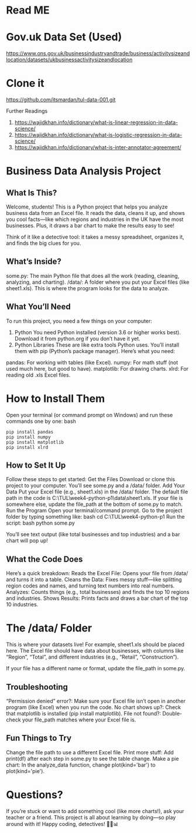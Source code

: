 # Read ME 

# Gov.uk Data Set (Used)
https://www.ons.gov.uk/businessindustryandtrade/business/activitysizeandlocation/datasets/ukbusinessactivitysizeandlocation

# Clone it
https://github.com/itsmardan/tul-data-001.git 

Further Readings
1. https://wajidkhan.info/dictionary/what-is-linear-regression-in-data-science/
2. https://wajidkhan.info/dictionary/what-is-logistic-regression-in-data-science/
3. https://wajidkhan.info/dictionary/what-is-inter-annotator-agreement/

# Business Data Analysis Project

## What Is This?

Welcome, students! This is a Python project that helps you analyze business data from an Excel file. It reads the data, cleans it up, and shows you cool facts—like which regions and industries in the UK have the most businesses. Plus, it draws a bar chart to make the results easy to see!

Think of it like a detective tool: it takes a messy spreadsheet, organizes it, and finds the big clues for you.

## What’s Inside?
some.py: The main Python file that does all the work (reading, cleaning, analyzing, and charting).
/data/: A folder where you put your Excel files (like sheet1.xls). This is where the program looks for the data to analyze.

## What You’ll Need
To run this project, you need a few things on your computer:
1. Python
You need Python installed (version 3.6 or higher works best).
Download it from python.org if you don’t have it yet.
2. Python Libraries
These are like extra tools Python uses. You’ll install them with pip (Python’s package manager). Here’s what you need:

pandas: For working with tables (like Excel).
numpy: For math stuff (not used much here, but good to have).
matplotlib: For drawing charts.
xlrd: For reading old .xls Excel files.

# How to Install Them
Open your terminal (or command prompt on Windows) and run these commands one by one:
bash
```
pip install pandas
pip install numpy
pip install matplotlib
pip install xlrd

```

## How to Set It Up
Follow these steps to get started:
Get the Files
Download or clone this project to your computer. You’ll see some.py and a /data/ folder.
Add Your Data
Put your Excel file (e.g., sheet1.xls) in the /data/ folder.
The default file path in the code is C:\TUL\week4-python-p1\data\sheet1.xls. If your file is somewhere else, update the file_path at the bottom of some.py to match.
Run the Program
Open your terminal/command prompt.
Go to the project folder by typing something like:
bash
cd C:\TUL\week4-python-p1
Run the script:
bash
python some.py

You’ll see text output (like total businesses and top industries) and a bar chart will pop up!

## What the Code Does
Here’s a quick breakdown:
Reads the Excel File: Opens your file from /data/ and turns it into a table.
Cleans the Data: Fixes messy stuff—like splitting region codes and names, and turning text numbers into real numbers.
Analyzes: Counts things (e.g., total businesses) and finds the top 10 regions and industries.
Shows Results: Prints facts and draws a bar chart of the top 10 industries.

# The /data/ Folder
This is where your datasets live! For example, sheet1.xls should be placed here.
The Excel file should have data about businesses, with columns like “Region”, “Total”, and different industries (e.g., “Retail”, “Construction”).

If your file has a different name or format, update the file_path in some.py.

## Troubleshooting
“Permission denied” error?: Make sure your Excel file isn’t open in another program (like Excel) when you run the code.
No chart shows up?: Check that matplotlib is installed (pip install matplotlib).
File not found?: Double-check your file_path matches where your Excel file is.

##  Fun Things to Try
Change the file path to use a different Excel file.
Print more stuff: Add print(df) after each step in some.py to see the table change.
Make a pie chart: In the analyze_data function, change plot(kind='bar') to plot(kind='pie').


# Questions?
If you’re stuck or want to add something cool (like more charts!), ask your teacher or a friend. This project is all about learning by doing—so play around with it!
Happy coding, detectives! 🕵️‍♂️📊
